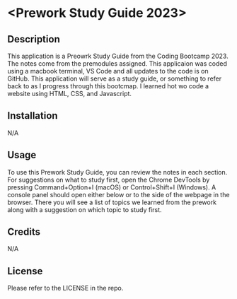 # <Prework Study Guide 2023>

## Description

This application is a Preowrk Study Guide from the Coding Bootcamp 2023. The notes come from the premodules assigned. This applicaion was coded using a macbook terminal, VS Code and all updates to the code is on GitHub. This application will serve as a study guide, or something to refer back to as I progress through this bootcmap. I learned hot wo code a website using HTML, CSS, and Javascript. 

## Installation

N/A

## Usage

To use this Prework Study Guide, you can review the notes in each section. For suggestions on what to study first, open the Chrome DevTools by pressing Command+Option+I (macOS) or Control+Shift+I (Windows). A console panel should open either below or to the side of the webpage in the browser. There you will see a list of topics we learned from the prework along with a suggestion on which topic to study first.

## Credits

N/A

## License

Please refer to the LICENSE in the repo.
